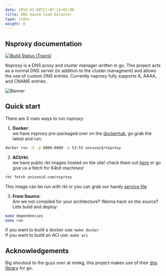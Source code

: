 ```yaml
---
date: 2016-03-08T21:07:13+01:00
title: DNS based load balancer
type: index
weight: 0
---
```


## Nsproxy documentation

[![Build Status (Travis)](https://travis-ci.org/unixvoid/nsproxy.svg?branch=develop)](https://travis-ci.org/unixvoid/nsproxy)  

Nsproxy is a DNS proxy and cluster manager written in go.  This project acts as
a normal DNS server (in addition to the cluster managment) and allows the use of
custom DNS entries.  Currently nsproxy fully supports A, AAAA, and CNAME
entries.

![Banner](img/banner.png)


## Quick start

There are 3 main ways to run nsproxy:  

1. **Docker**:  
  we have nsproxy pre-packaged over on the [dockerhub](https://hub.docker.com/r/unixvoid/nsproxy/), go grab the latest and run: 
  ```bash
  docker run -d -p 8080:8080 -p 53:53 unixvoid/nsproxy
  ```

2. **ACI/rkt**:  
  we have public rkt images hosted on the site! check them out [here](https://cryo.unixvoid.com/bin/rkt/nsproxy/) or go give us a fetch for 64bit machines!
  ```bash
  rkt fetch unixvoid.com/nsproxy
  ```
  This image can be run with rkt or you can
  grab our handy [service file](https://github.com/unixvoid/cryodns/blob/master/deps/cryodns.service)

3. **From Source**:  
  Are we not compiled for your architecture? Wanna hack on the source?  Lets bulid and deploy:  
  ```bash
  make dependencies
  make run
  ```  

  If you want to build a docker use: `make docker`  
  If you want to build an ACI use: `make aci`


## Acknowledgements

Big shoutout to the guys over at miekg, this project makes use of their [dns library](https://github.com/miekg/dns) for go.
